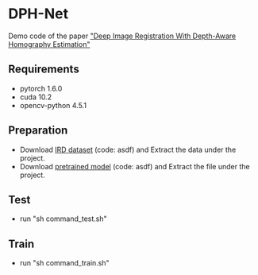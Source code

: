 # DPH-Net
Demo code of the paper ["Deep Image Registration With Depth-Aware Homography Estimation"](https://ieeexplore.ieee.org/document/10021667)
## Requirements
* pytorch 1.6.0 
* cuda 10.2
* opencv-python 4.5.1
## Preparation
* Download [IRD dataset](https://pan.baidu.com/s/1GrZBMXeKXmaI6fYLSYPOJQ) (code: asdf) and Extract the data under the project.  
* Download [pretrained model](https://pan.baidu.com/s/1qusjGa0h-FutMk4jUiAQmA) (code: asdf) and Extract the file under the project.
## Test
* run "sh command_test.sh"
## Train
* run "sh command_train.sh"
